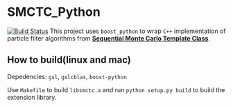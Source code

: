 # SMCTC_Python
[![Build Status](https://travis-ci.org/zhaofeng-shu33/SMCTC_Python.svg?branch=master)](https://travis-ci.org/zhaofeng-shu33/SMCTC_Python)
This project uses `boost_python` to wrap `C++` implementation of particle filter algorithms from [**Sequential Monte Carlo Template Class**](https://warwick.ac.uk/fac/sci/statistics/staff/academic-research/johansen/smctc).

## How to build(linux and mac)

Depedencies: `gsl`, `gslcblas`, `boost-python`

Use `Makefile` to build `libsmctc.a` and run `python setup.py build` to build the extension library.
